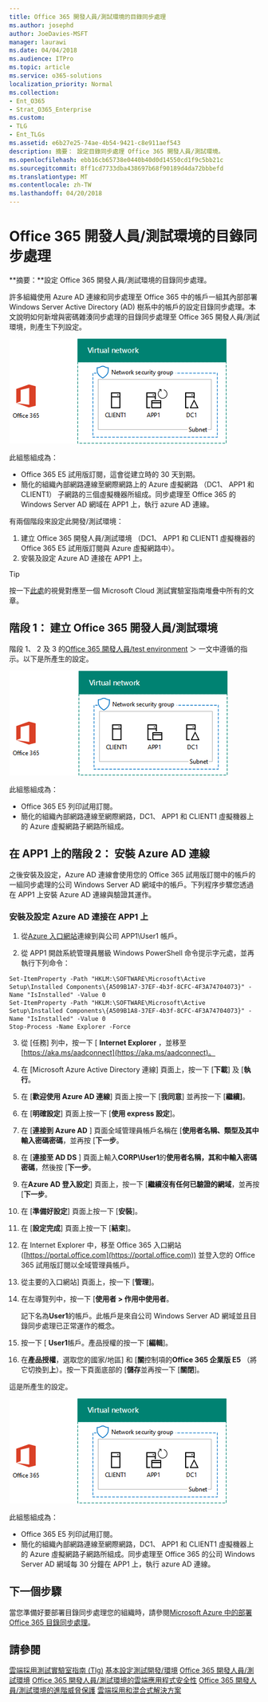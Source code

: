 ```yaml
---
title: Office 365 開發人員/測試環境的目錄同步處理
ms.author: josephd
author: JoeDavies-MSFT
manager: laurawi
ms.date: 04/04/2018
ms.audience: ITPro
ms.topic: article
ms.service: o365-solutions
localization_priority: Normal
ms.collection:
- Ent_O365
- Strat_O365_Enterprise
ms.custom:
- TLG
- Ent_TLGs
ms.assetid: e6b27e25-74ae-4b54-9421-c8e911aef543
description: 摘要： 設定目錄同步處理 Office 365 開發人員/測試環境。
ms.openlocfilehash: ebb16cb65738e0440b40d0d14550cd1f9c5bb21c
ms.sourcegitcommit: 8ff1cd7733dba438697b68f90189d4da72bbbefd
ms.translationtype: MT
ms.contentlocale: zh-TW
ms.lasthandoff: 04/20/2018
---
```

# <a name="directory-synchronization-for-your-office-365-devtest-environment"></a>Office 365 開發人員/測試環境的目錄同步處理

 **摘要：**設定 Office 365 開發人員/測試環境的目錄同步處理。
  
許多組織使用 Azure AD 連線和同步處理至 Office 365 中的帳戶一組其內部部署 Windows Server Active Directory (AD) 樹系中的帳戶的設定目錄同步處理。本文說明如何新增與密碼雜湊同步處理的目錄同步處理至 Office 365 開發人員/測試環境，則產生下列設定。
  
![Office 365 開發人員/測試環境以目錄同步作業](images/be5b37b0-f832-4878-b153-436c31546e21.png)
  
此組態組成為： 
  
- Office 365 E5 試用版訂閱，這會從建立時的 30 天到期。
- 簡化的組織內部網路連線至網際網路上的 Azure 虛擬網路 （DC1、 APP1 和 CLIENT1） 子網路的三個虛擬機器所組成。同步處理至 Office 365 的 Windows Server AD 網域在 APP1 上，執行 azure AD 連線。
    
有兩個階段來設定此開發/測試環境：
  
1. 建立 Office 365 開發人員/測試環境 （DC1、 APP1 和 CLIENT1 虛擬機器的 Office 365 E5 試用版訂閱與 Azure 虛擬網路中）。
2. 安裝及設定 Azure AD 連接在 APP1 上。
    
> [!TIP]
> 按一下[此處](http://aka.ms/catlgstack)的視覺對應至一個 Microsoft Cloud 測試實驗室指南堆疊中所有的文章。
  
## <a name="phase-1-create-an-office-365-devtest-environment"></a>階段 1： 建立 Office 365 開發人員/測試環境

階段 1、 2 及 3 的[Office 365 開發人員/test environment](office-365-dev-test-environment.md) ＞ 一文中遵循的指示。以下是所產生的設定。
  
![Office 365 開發/測試環境](images/48fb91aa-09b0-4020-a496-a8253920c45d.png)
  
此組態組成為： 
  
- Office 365 E5 列印試用訂閱。
- 簡化的組織內部網路連線至網際網路，DC1、 APP1 和 CLIENT1 虛擬機器上的 Azure 虛擬網路子網路所組成。
    
## <a name="phase-2-install-azure-ad-connect-on-app1"></a>在 APP1 上的階段 2： 安裝 Azure AD 連線

之後安裝及設定，Azure AD 連線會使用您的 Office 365 試用版訂閱中的帳戶的一組同步處理的公司 Windows Server AD 網域中的帳戶。下列程序步驟您透過在 APP1 上安裝 Azure AD 連線與驗證其運作。
  
### <a name="install-and-configure-azure-ad-connect-on-app1"></a>安裝及設定 Azure AD 連接在 APP1 上

1. 從[Azure 入口網站](https://portal.azure.com)連線到與公司 APP1\\User1 帳戶。
    
2. 從 APP1 開啟系統管理員層級 Windows PowerShell 命令提示字元處，並再執行下列命令：
    
  ```
  Set-ItemProperty -Path "HKLM:\SOFTWARE\Microsoft\Active Setup\Installed Components\{A509B1A7-37EF-4b3f-8CFC-4F3A74704073}" -Name "IsInstalled" -Value 0
Set-ItemProperty -Path "HKLM:\SOFTWARE\Microsoft\Active Setup\Installed Components\{A509B1A8-37EF-4b3f-8CFC-4F3A74704073}" -Name "IsInstalled" -Value 0
Stop-Process -Name Explorer -Force

  ```

3. 從 [任務] 列中，按一下 [ **Internet Explorer** ，並移至[https://aka.ms/aadconnect](https://aka.ms/aadconnect)。
    
4. 在 [Microsoft Azure Active Directory 連線] 頁面上，按一下 [**下載**] 及 [**執行**。
    
5. 在 [**歡迎使用 Azure AD 連線**] 頁面上按一下 [**我同意**] 並再按一下 [**繼續]**。
    
6. 在 [**明確設定**] 頁面上按一下 [**使用 express 設定**]。
    
7. 在 [**連接到 Azure AD** ] 頁面全域管理員帳戶名稱在 [**使用者名稱、**類型及其中輸入密碼**密碼**，並再按 [**下一步**。
    
8. 在 [**連接至 AD DS** ] 頁面上輸入**CORP\\User1**的**使用者名稱，**其和中輸入密碼**密碼**，然後按 [**下一步**。
    
9. 在**Azure AD 登入設定**] 頁面上，按一下 [**繼續沒有任何已驗證的網域**，並再按 [**下一步**。
    
10. 在 [**準備好設定**] 頁面上按一下 [**安裝**]。
    
11. 在 [**設定完成**] 頁面上按一下 [**結束**]。
    
12. 在 Internet Explorer 中，移至 Office 365 入口網站 ([https://portal.office.com](https://portal.office.com)) 並登入您的 Office 365 試用版訂閱以全域管理員帳戶。
    
13. 從主要的入口網站] 頁面上，按一下 [**管理**]。
    
14. 在左導覽列中，按一下 [**使用者 > 作用中使用者**。
    
    記下名為**User1**的帳戶。此帳戶是來自公司 Windows Server AD 網域並且目錄同步處理已正常運作的概念。
    
15. 按一下 [ **User1**帳戶。產品授權的按一下 [**編輯**]。
    
16. 在**產品授權**，選取您的國家/地區] 和 [**關**控制項的**Office 365 企業版 E5** （將它切換到**上**）。按一下頁面底部的 [**儲存**並再按一下 [**關閉**]。
    
這是所產生的設定。
  
![Office 365 開發人員/測試環境以目錄同步作業](images/be5b37b0-f832-4878-b153-436c31546e21.png)
  
此組態組成為： 
  
- Office 365 E5 列印試用訂閱。
- 簡化的組織內部網路連線至網際網路，DC1、 APP1 和 CLIENT1 虛擬機器上的 Azure 虛擬網路子網路所組成。同步處理至 Office 365 的公司 Windows Server AD 網域每 30 分鐘在 APP1 上，執行 azure AD 連線。
    
## <a name="next-step"></a>下一個步驟

當您準備好要部署目錄同步處理您的組織時，請參閱[Microsoft Azure 中的部署 Office 365 目錄同步處理](deploy-office-365-directory-synchronization-dirsync-in-microsoft-azure.md)。

## <a name="see-also"></a>請參閱

[雲端採用測試實驗室指南 (Tlg)](cloud-adoption-test-lab-guides-tlgs.md)
[基本設定測試開發/環境](base-configuration-dev-test-environment.md)
[Office 365 開發人員/測試環境](office-365-dev-test-environment.md)
[Office 365 開發人員/測試環境的雲端應用程式安全性](cloud-app-security-for-your-office-365-dev-test-environment.md)
 [Office 365 開發人員/測試環境的進階威脅保護](advanced-threat-protection-for-your-office-365-dev-test-environment.md)
[雲端採用和混合式解決方案](cloud-adoption-and-hybrid-solutions.md)





